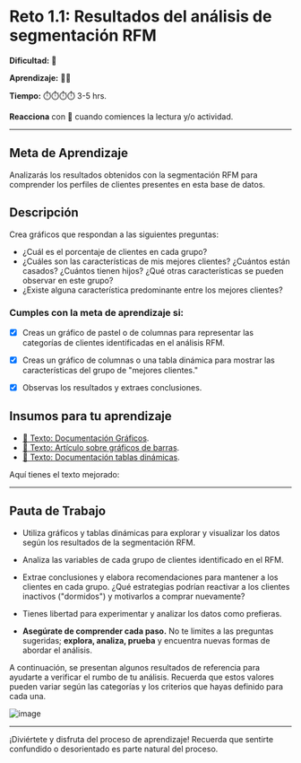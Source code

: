 # Reto 1.1: Resultados del análisis de segmentación RFM

**Dificultad:** 🌻 

**Aprendizaje:** 🍯🍯 

**Tiempo:** ⏱️️⏱️️⏱️️⏱️️ 3-5 hrs.

**Reacciona** con 👀 cuando comiences la lectura y/o actividad.

---


## Meta de Aprendizaje

Analizarás los resultados obtenidos con la segmentación RFM para comprender los perfiles de clientes presentes en esta base de datos.

## Descripción

Crea gráficos que respondan a las siguientes preguntas:

- ¿Cuál es el porcentaje de clientes en cada grupo?
- ¿Cuáles son las características de mis mejores clientes? ¿Cuántos están casados? ¿Cuántos tienen hijos? ¿Qué otras características se pueden observar en este grupo?
- ¿Existe alguna característica predominante entre los mejores clientes?


### Cumples con la meta de aprendizaje si:

- [x] Creas un gráfico de pastel o de columnas para representar las categorías de clientes identificadas en el análisis RFM.
- [x] Creas un gráfico de columnas o una tabla dinámica para mostrar las características del grupo de "mejores clientes."
- [x] Observas los resultados y extraes conclusiones.


## Insumos para tu aprendizaje

- [📄 Texto: Documentación Gráficos](https://support.google.com/docs/answer/63824?hl=es&co=GENIE.Platform%3DDesktop).
- [📄 Texto: Artículo sobre gráficos de barras](https://tipshojasdecalculo.com/grafico-de-barras-en-google-sheets/).
- [📄 Texto: Documentación tablas dinámicas](https://support.google.com/docs/answer/1272900?sjid=13953989927308243057-EU).

Aquí tienes el texto mejorado:

---

## Pauta de Trabajo

- Utiliza gráficos y tablas dinámicas para explorar y visualizar los datos según los resultados de la segmentación RFM.
- Analiza las variables de cada grupo de clientes identificado en el RFM.
- Extrae conclusiones y elabora recomendaciones para mantener a los clientes en cada grupo. ¿Qué estrategias podrían reactivar a los clientes inactivos ("dormidos") y motivarlos a comprar nuevamente?

- Tienes libertad para experimentar y analizar los datos como prefieras.

- **Asegúrate de comprender cada paso.** No te limites a las preguntas sugeridas; **explora, analiza, prueba** y encuentra nuevas formas de abordar el análisis.

A continuación, se presentan algunos resultados de referencia para ayudarte a verificar el rumbo de tu análisis. Recuerda que estos valores pueden variar según las categorías y los criterios que hayas definido para cada una.

![image](https://raw.githubusercontent.com/Laboratoria/digitaljumpstart-curriculum/main/TRACKS/DAT/00_assets/ejemplo_solucion_piechartm.png)


---

¡Diviértete y disfruta del proceso de aprendizaje! Recuerda que sentirte confundido o desorientado es parte natural del proceso.
